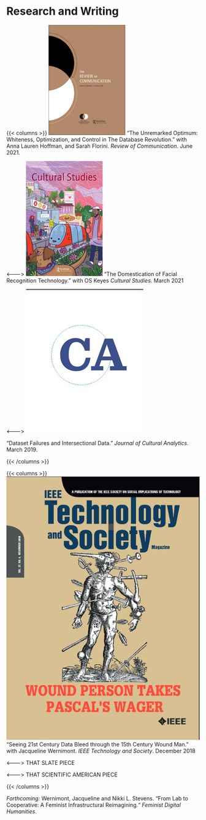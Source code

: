 
# Research and Writing


{{< columns >}} <!-- begin columns block -->
![img](/reviewofcomm.cover.jpg)
“The Unremarked Optimum: Whiteness, Optimization, and Control in The Database Revolution.” with Anna Lauren Hoffman, and Sarah Florini. _Review of Communication_. June 2021.

<---> <!-- magic separator, between columns -->
![img](/cut-studies-march21.jpg)
“The Domestication of Facial Recognition Technology.” with OS Keyes
_Cultural Studies_. March 2021

<---> <!-- magic separator, between columns -->
![img](/j-of-cultural-analytics.jpg)

“Dataset Failures and Intersectional Data.” _Journal of Cultural Analytics_. March 2019.

{{< /columns >}}


{{< columns >}} <!-- begin columns block -->
![img](/ieee-wound-cover.png)
“Seeing 21st Century Data Bleed through the 15th Century Wound Man.” with Jacqueline Wernimont. _IEEE Technology and Society_. December 2018

<---> <!-- magic separator, between columns -->
THAT SLATE PIECE


<---> <!-- magic separator, between columns -->
THAT SCIENTIFIC AMERICAN PIECE

{{< /columns >}}




_Forthcoming:_
Wernimont, Jacqueline and Nikki L. Stevens. “From Lab to Cooperative: A Feminist
Infrastructural Reimagining.“ _Feminist Digital Humanities_.







